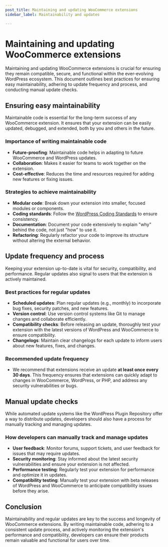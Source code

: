 ```yaml
---
post_title: Maintaining and updating WooCommerce extensions
sidebar_label: Maintainability and updates

---
```


# Maintaining and updating WooCommerce extensions

Maintaining and updating WooCommerce extensions is crucial for ensuring they remain compatible, secure, and functional within the ever-evolving WordPress ecosystem. This document outlines best practices for ensuring easy maintainability, adhering to update frequency and process, and conducting manual update checks.

## Ensuring easy maintainability

Maintainable code is essential for the long-term success of any WooCommerce extension. It ensures that your extension can be easily updated, debugged, and extended, both by you and others in the future.

### Importance of writing maintainable code

- **Future-proofing**: Maintainable code helps in adapting to future WooCommerce and WordPress updates.
- **Collaboration**: Makes it easier for teams to work together on the extension.
- **Cost-effective**: Reduces the time and resources required for adding new features or fixing issues.

### Strategies to achieve maintainability

- **Modular code**: Break down your extension into smaller, focused modules or components.
- **Coding standards**: Follow the [WordPress Coding Standards](https://developer.wordpress.org/coding-standards/) to ensure consistency.
- **Documentation**: Document your code extensively to explain "why" behind the code, not just "how" to use it.
- **Refactoring**: Regularly refactor your code to improve its structure without altering the external behavior.

## Update frequency and process

Keeping your extension up-to-date is vital for security, compatibility, and performance. Regular updates also signal to users that the extension is actively maintained.

### Best practices for regular updates

- **Scheduled updates**: Plan regular updates (e.g., monthly) to incorporate bug fixes, security patches, and new features.
- **Version control**: Use version control systems like Git to manage changes and collaborate efficiently.
- **Compatibility checks**: Before releasing an update, thoroughly test your extension with the latest versions of WordPress and WooCommerce to ensure compatibility.
- **Changelogs**: Maintain clear changelogs for each update to inform users about new features, fixes, and changes.

### Recommended update frequency

- We recommend that extensions receive an update **at least once every 30 days**. This frequency ensures that extensions can quickly adapt to changes in WooCommerce, WordPress, or PHP, and address any security vulnerabilities or bugs.

## Manual update checks

While automated update systems like the WordPress Plugin Repository offer a way to distribute updates, developers should also have a process for manually tracking and managing updates.

### How developers can manually track and manage updates

- **User feedback**: Monitor forums, support tickets, and user feedback for issues that may require updates.
- **Security monitoring**: Stay informed about the latest security vulnerabilities and ensure your extension is not affected.
- **Performance testing**: Regularly test your extension for performance and optimize it in updates.
- **Compatibility testing**: Manually test your extension with beta releases of WordPress and WooCommerce to anticipate compatibility issues before they arise.

## Conclusion

Maintainability and regular updates are key to the success and longevity of WooCommerce extensions. By writing maintainable code, adhering to a consistent update process, and actively monitoring the extension's performance and compatibility, developers can ensure their products remain valuable and functional for users over time.
